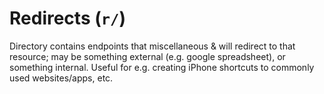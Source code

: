 # Redirects (`r/`)

Directory contains endpoints that miscellaneous & will redirect to that resource; may be something external (e.g. google spreadsheet), or something internal. Useful for e.g. creating iPhone shortcuts to commonly used websites/apps, etc.